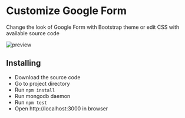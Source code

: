 
# Customize Google Form

Change the look of Google Form with Bootstrap theme or edit CSS with available source code

![preview](./images/preview.gif)

## Installing

- Download the source code
- Go to project directory
- Run `npm install`
- Run mongodb daemon
- Run `npm test`
- Open http://localhost:3000 in browser

